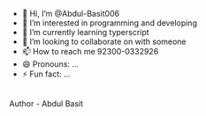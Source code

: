 - 👋 Hi, I’m @Abdul-Basit006
- 👀 I’m interested in programming and developing
- 🌱 I’m currently learning typerscript
- 💞️ I’m looking to collaborate on with someone
- 📫 How to reach me 92300-0332926
- 😄 Pronouns: ...
- ⚡ Fun fact: ...

<br>
Author - Abdul Basit

<!---
Abdul-Basit006/Abdul-Basit006 is a ✨ special ✨ repository because its `README.md` (this file) appears on your GitHub profile.
You can click the Preview link to take a look at your changes.
--->
